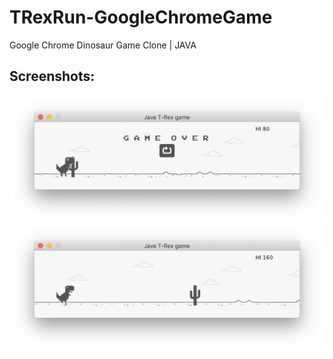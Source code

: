 # TRexRun-GoogleChromeGame
Google Chrome Dinosaur Game Clone | JAVA

## Screenshots:

<img src="ss1.png">      




<img src="ss2.png">      
